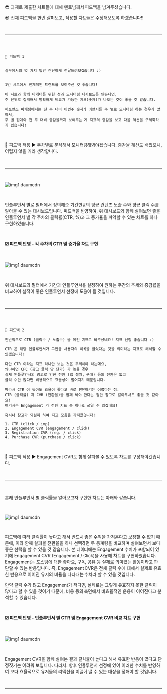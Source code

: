 😎 과제로 제출한 차트들에 대해 멘토님께서 피드백을 남겨주셨습니다.  


😎 전체 피드백을 한번 살펴보고, 적용할 차트들은 수정해보도록 하겠습니다!!  

<br>  

***  

<br>  

```

🚫 피드백 1  


실무에서의 몇 가지 팁만 간단하게 전달드려보겠습니다 :)  


1번 시트에서 전체적인 트렌드를 보여주신 것 좋습니다! 

이 시트와 함께 마케터를 위한 성과 모니터링 대시보드를 만든다면, 
주 단위로 집계해서 명확하게 비교가 가능한 지표(숫자)가 나오는 것이 좋을 것 같습니다. 

퍼포먼스 마케팅에서는 전 주 대비 이번주 숫자가 어떤지를 주 별로 모니터링 하는 경우가 많아서,
주 별 집계와 전 주 대비 증감율까지 보여주는 게 지표의 증감을 보고 다음 액션을 구체화하기 쉽습니다!

```   

<br>  

🚩 피드백 적용 ▶ 주차별로 분석해서 모니터링해봐야겠습니다. 증감율 계산도 배웠으니, 어렵지 않을 거라 생각합니다.  

<br>  

***  

<br>   

![img1 daumcdn](https://user-images.githubusercontent.com/65170165/227190951-0af63acf-549f-44f4-9c11-a88105fb09db.png)    

<br>  

인플루언서 별로 필터에서 정의해준 기간만큼의 평균 컨텐츠 노출 수와 평균 클릭 수를 알아볼 수 있는 대시보드입니다. 피드백을 반영하여, 위 대시보드와 함께 살펴보면 좋을 인플루언서 별 각 주차의 클릭률(CTR, %)과 그 증가율을 파악할 수 있는  차트를 하나 구현하였습니다.  

<br>  

<b>☑️ 피드백 반영 - 각 주차의 CTR 및 증가율 차트 구현</b>  


<br>  

![img1 daumcdn](https://user-images.githubusercontent.com/65170165/227191060-70410fad-711b-402c-9132-f2fc4466b5ff.png)  

<br>  

위 대시보드의 필터에서 기간과 인플루언서를 설정하여 원하는 주간의 추세와 증감률을 비교하여 실적이 좋은 인플루언서 선정에 도움이 될 것입니다.  

<br>  

***  

<br>  

```  

🚫 피드백 2

전반적으로 CTR (클릭수 / 노출수) 을 메인 지표로 봐주셨네요! 지표 선정 좋습니다 :)

CTR 은 해당 인플루언서가 그만큼 사용자의 이목을 끌었다는 것을 의미하는 지표로 해석할 수 있겠습니다!

다만 CTR 이라는 지표 하나만 보는 것은 주의해야 하는데요,
왜냐하면 CPC (광고 클릭 당 단가) 가 높을 경우 
실제 인플루언서의 광고로 인한 전환 (앱 설치, 구매) 등의 전환은 없고 
클릭 수만 많다면 비용적으로 효율성이 떨어지기 때문입니다.

따라서 CTR 이 높아도 효율이 좋다고 바로 판단하기는 어렵다는 점. 
CTR (클릭률) 과 CVR (전환율)을 함께 봐야 한다는 점만 참고로 알아두셔도 좋을 것 같아요! 
여기서는 Engagement 가 전환 지표 중 하나로 쓰일 수 있겠네요!

혹시나 참고가 되실까 하여 지표 모음을 가져왔습니다!

1. CTR (click / imp)
2. Engagement CVR (engagement / click)
3. Registration CVR (reg. / click)
4. Purchase CVR (purchase / click)

```   

<br>  

🚩 피드백 적용 ▶ Engagement CVR도 함께 살펴볼 수 있도록 차트를 구성해야겠습니다.  

<br>  

***  

<br>    

본래 인플루언서 별 클릭률을 알아보고자 구현한 차트는 아래와 같습니다.  

<br>  

![img1 daumcdn](https://user-images.githubusercontent.com/65170165/227191368-1edaa71c-1441-4dee-9b60-a0ffa634632d.png)  

<br>  

피드백에 따라 클릭률이 높다고 해서 반드시 좋은 수익을 가져온다고 보장할 수 없기 때문에, 이와 함께 살펴볼 전환율을 하나 선택하면 두 통계량을 비교하며 살펴보면서 보다 좋은 선택을 할 수 있을 것 같습니다. 본 데이터에는 Engagement 수치가 포함되어 있기에 Engagement CVR (Engagement / Click)을 사용해 차트를 구현하였습니다. Engagement는 포스팅에 대한 좋아요, 구독, 공유 등 실제로 의미있는 활동이라고 판단할 수 있는 반응입니다. 즉, Engagement CVR은 전체 클릭 수에 대해서 실제로 유효한 반응으로 이어진 유저의 비율을 나타내는 수치라 할 수 있을 것입니다.   


 

만약 클릭 수가 많고 Engagement가 적다면, 실제로는 그렇게 유효하지 못한 클릭이 많다고 할 수 있을 것이기 때문에, 비용 등의 측면에서 비효율적인 운용이 이어진다고 분석할 수 있습니다.  

<br>  

<b>☑️ 피드백 반영 - 인플루언서 별 CTR 및 Engagement CVR 비교 차트 구현</b>  


<br>  

![img1 daumcdn](https://user-images.githubusercontent.com/65170165/227191513-d18ba484-080f-4262-978c-8003e76b648e.png)  

<br>  

Engagement CVR을 함께 살펴본 결과 클릭률이 높다고 해서 유효한 반응이 많다고 단정짓기는 어려워 보입니다. 따라서. 향후 인플루언서 선정에 있어 이러한 수치를 반영하여 보다 효율적으로 유저들의 리액션을 이끌어 낼 수 있는 대상을 정해야 할 것입니다.  


<br>  

***    
